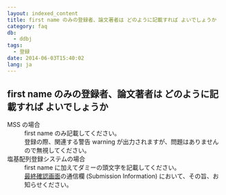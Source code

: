 ```yaml
---
layout: indexed_content
title: first name のみの登録者、論文著者は どのように記載すれば よいでしょうか
category: faq
db:
  - ddbj
tags: 
  - 登録
date: 2014-06-03T15:40:02
lang: ja
---
```


## first name のみの登録者、論文著者は どのように記載すれば よいでしょうか

<dl><dt>MSS の場合</dt>
  <dd>first name のみ記載してください。<br>登録の際、関連する警告 warning が出力されますが、問題はありませんので無視してください。</dd><dt>塩基配列登録システム<!-- Nucleotide Sequence Submission System -->の場合</dt>
  <dd>first name に加えてダミーの頭文字を記載してください。<br><a href="/ddbj/websub-help.html#flow-7a">最終確認画面</a>の通信欄 (Submission Information) において、その旨、お知らせください。</dd>
</dl>